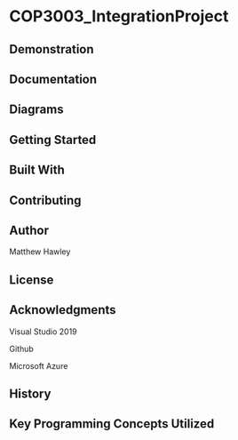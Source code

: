 # COP3003_IntegrationProject


## Demonstration


## Documentation


## Diagrams


## Getting Started


## Built With


## Contributing


## Author
Matthew Hawley

## License


## Acknowledgments
Visual Studio 2019

Github

Microsoft Azure

## History


## Key Programming Concepts Utilized
